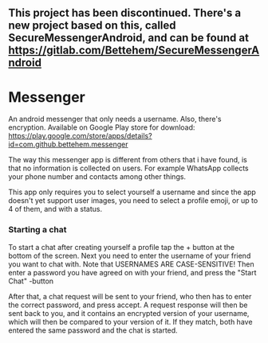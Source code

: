 
## **This project has been discontinued. There's a new project based on this, called SecureMessengerAndroid, and can be found at https://gitlab.com/Bettehem/SecureMessengerAndroid** 

# Messenger
An android messenger that only needs a username. Also, there's encryption.
Available on Google Play store for download: https://play.google.com/store/apps/details?id=com.github.bettehem.messenger

The way this messenger app is different from others that i have found, is that no information is collected on users.
For example WhatsApp collects your phone number and contacts among other things.

This app only requires you to select yourself a username and since the app doesn't yet support user images, you need to select a profile emoji, or up to 4 of them, and with a status.

### Starting a chat
To start a chat after creating yourself a profile tap the + button at the bottom of the screen.
Next you need to enter the username of your friend you want to chat with. Note that USERNAMES ARE CASE-SENSITIVE!
Then enter a password you have agreed on with your friend, and press the "Start Chat" -button

After that, a chat request will be sent to your friend, who then has to enter the correct password, and press accept.
A request response will then be sent back to you, and it contains an encrypted version of your username, which will then be compared to your version of it.
If they match, both have entered the same password and the chat is started.
